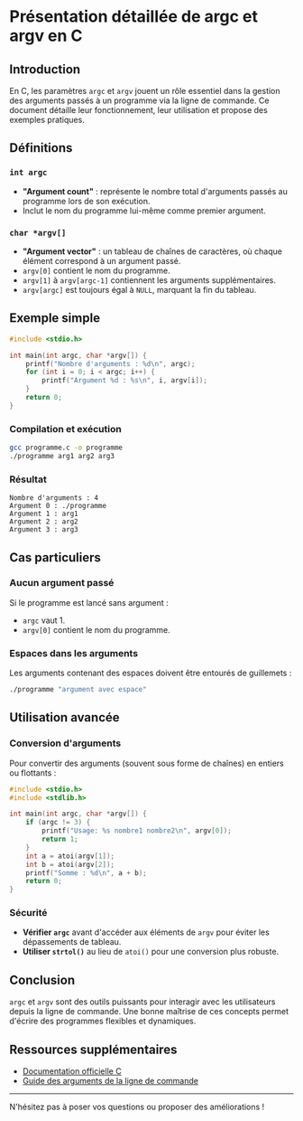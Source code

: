 # Présentation détaillée de argc et argv en C

## Introduction
En C, les paramètres `argc` et `argv` jouent un rôle essentiel dans la gestion des arguments passés à un programme via la ligne de commande. Ce document détaille leur fonctionnement, leur utilisation et propose des exemples pratiques.

## Définitions

### `int argc`
- **"Argument count"** : représente le nombre total d'arguments passés au programme lors de son exécution.
- Inclut le nom du programme lui-même comme premier argument.

### `char *argv[]`
- **"Argument vector"** : un tableau de chaînes de caractères, où chaque élément correspond à un argument passé.
- `argv[0]` contient le nom du programme.
- `argv[1]` à `argv[argc-1]` contiennent les arguments supplémentaires.
- `argv[argc]` est toujours égal à `NULL`, marquant la fin du tableau.

## Exemple simple

```c
#include <stdio.h>

int main(int argc, char *argv[]) {
    printf("Nombre d'arguments : %d\n", argc);
    for (int i = 0; i < argc; i++) {
        printf("Argument %d : %s\n", i, argv[i]);
    }
    return 0;
}
```

### Compilation et exécution
```bash
gcc programme.c -o programme
./programme arg1 arg2 arg3
```

### Résultat
```
Nombre d'arguments : 4
Argument 0 : ./programme
Argument 1 : arg1
Argument 2 : arg2
Argument 3 : arg3
```

## Cas particuliers

### Aucun argument passé
Si le programme est lancé sans argument :
- `argc` vaut 1.
- `argv[0]` contient le nom du programme.

### Espaces dans les arguments
Les arguments contenant des espaces doivent être entourés de guillemets :
```bash
./programme "argument avec espace"
```

## Utilisation avancée

### Conversion d'arguments
Pour convertir des arguments (souvent sous forme de chaînes) en entiers ou flottants :

```c
#include <stdio.h>
#include <stdlib.h>

int main(int argc, char *argv[]) {
    if (argc != 3) {
        printf("Usage: %s nombre1 nombre2\n", argv[0]);
        return 1;
    }
    int a = atoi(argv[1]);
    int b = atoi(argv[2]);
    printf("Somme : %d\n", a + b);
    return 0;
}
```

### Sécurité
- **Vérifier `argc`** avant d'accéder aux éléments de `argv` pour éviter les dépassements de tableau.
- **Utiliser `strtol()`** au lieu de `atoi()` pour une conversion plus robuste.

## Conclusion
`argc` et `argv` sont des outils puissants pour interagir avec les utilisateurs depuis la ligne de commande. Une bonne maîtrise de ces concepts permet d'écrire des programmes flexibles et dynamiques.

## Ressources supplémentaires
- [Documentation officielle C](https://en.cppreference.com/w/c)
- [Guide des arguments de la ligne de commande](https://www.gnu.org/software/libc/manual/html_node/Program-Arguments.html)

---

N'hésitez pas à poser vos questions ou proposer des améliorations !

